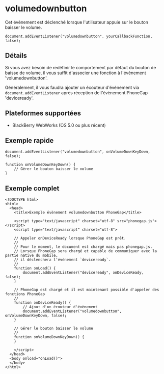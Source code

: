 volumedownbutton
================

Cet évènement est déclenché lorsque l'utilisateur appuie sur le bouton baisser le volume.

    document.addEventListener("volumedownbutton", yourCallbackFunction, false);

Détails
-------

Si vous avez besoin de redéfinir le comportement par défaut du bouton de baisse de volume, il vous suffit d'associer une fonction à l'évènement 'volumedownbutton'.

Généralement, il vous faudra ajouter un écouteur d'évènement via `document.addEventListener` après réception de l'évènement PhoneGap 'deviceready'.

Plateformes supportées
----------------------

- BlackBerry WebWorks (OS 5.0 ou plus récent)

Exemple rapide
--------------

    document.addEventListener("volumedownbutton", onVolumeDownKeyDown, false);

    function onVolumeDownKeyDown() {
        // Gérer le bouton baisser le volume
    }

Exemple complet
---------------

    <!DOCTYPE html>
    <html>
      <head>
        <title>Exemple évènement volumedownbutton PhoneGap</title>

        <script type="text/javascript" charset="utf-8" src="phonegap.js"></script>
        <script type="text/javascript" charset="utf-8">

        // Appeler onDeviceReady lorsque PhoneGap est prêt.
        //
        // Pour le moment, le document est chargé mais pas phonegap.js.
        // Lorsque PhoneGap sera chargé et capable de communiquer avec la partie native du mobile,
        // il déclenchera l'évènement `deviceready`.
        //
        function onLoad() {
            document.addEventListener("deviceready", onDeviceReady, false);
        }

        // PhoneGap est chargé et il est maintenant possible d'appeler des fonctions PhoneGap
        //
        function onDeviceReady() {
            // Ajout d'un écouteur d'évènement
            document.addEventListener("volumedownbutton", onVolumeDownKeyDown, false);
        }

        // Gérer le bouton baisser le volume
        //
        function onVolumeDownKeyDown() {
        }

        </script>
      </head>
      <body onload="onLoad()">
      </body>
    </html>
